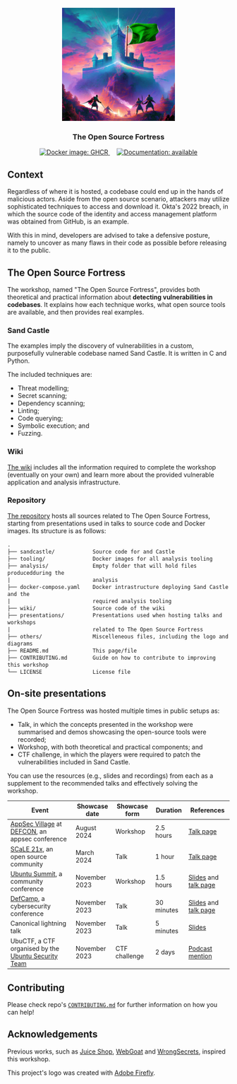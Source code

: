 <!-- Keep this content syced with wiki/docs/index.mdx. -->

<p align="center">
    <img src="others/logo.png" height="256" alt="The Open Source Fortress logo"/>
</p>
<h3 align="center">The Open Source Fortress</h3>
<p align="center" float="left">
    <a href="https://github.com/iosifache/ossfortress/packages">
      <img src="https://img.shields.io/badge/Docker_images-GHCR-blue?logo=docker" height="17" alt="Docker image: GHCR"/>
    </a>
    &nbsp; &nbsp;
    <a href="https://ossfortress.io/">
      <img src="https://img.shields.io/badge/Documentation-available-green?logo=docusaurus" height="17" alt="Documentation: available"/>
    </a>
</p>

## Context

Regardless of where it is hosted, a codebase could end up in the hands of malicious actors. Aside from the open source scenario, attackers may utilize sophisticated techniques to access and download it. Okta's 2022 breach, in which the source code of the identity and access management platform was obtained from GitHub, is an example.

With this in mind, developers are advised to take a defensive posture, namely to uncover as many flaws in their code as possible before releasing it to the public.

## The Open Source Fortress

The workshop, named "The Open Source Fortress", provides both theoretical and practical information about **detecting vulnerabilities in codebases**. It explains how each technique works, what open source tools are available, and then provides real examples.

### Sand Castle

The examples imply the discovery of vulnerabilities in a custom, purposefully vulnerable codebase named Sand Castle. It is written in C and Python.

The included techniques are:
- Threat modelling;
- Secret scanning;
- Dependency scanning;
- Linting;
- Code querying;
- Symbolic execution; and
- Fuzzing.

### Wiki

[The wiki](https://ossfortress.io/) includes all the information required to complete the workshop (eventually on your own) and learn more about the provided vulnerable application and analysis infrastructure.

### Repository

[The repository](https://github.com/iosifache/ossfortress) hosts all sources related to The Open Source Fortress, starting from presentations used in talks to source code and Docker images. Its structure is as follows:

```
.
├── sandcastle/            Source code for and Castle
├── tooling/               Docker images for all analysis tooling
├── analysis/              Empty folder that will hold files producedduring the
|                          analysis
├── docker-compose.yaml    Docker intrastructure deploying Sand Castle and the
|                          required analysis tooling
├── wiki/                  Source code of the wiki
├── presentations/         Presentations used when hosting talks and workshops
|                          related to The Open Source Fortress
├── others/                Miscelleneous files, including the logo and diagrams
├── README.md              This page/file
├── CONTRIBUTING.md        Guide on how to contribute to improving this workshop
└── LICENSE                License file
```

## On-site presentations

The Open Source Fortress was hosted multiple times in public setups as:

- Talk, in which the concepts presented in the workshop were summarised and demos showcasing the open-source tools were recorded;
- Workshop, with both theoretical and practical components; and
- CTF challenge, in which the players were required to patch the vulnerabilities included in Sand Castle.

You can use the resources (e.g., slides and recordings) from each as a supplement to the recommended talks and effectively solving the workshop.

| Event                                                                                                 | Showcase date | Showcase form | Duration   | References                                                                                                                                                                                |
| ----------------------------------------------------------------------------------------------------- | ------------- | ------------- | ---------- | ----------------------------------------------------------------------------------------------------------------------------------------------------------------------------------------- |
| [AppSec Village](https://www.appsecvillage.com) at [DEFCON](https://defcon.org), an appsec conference | August 2024   | Workshop      | 2.5 hours  | [Talk page](https://www.appsecvillage.com/events/dc-2024/the-open-source-fortress-finding-vulnerabilities-in-your-codebase-using-open-source-tools-677630)                                |
| [SCaLE 21x](https://www.socallinuxexpo.org/scale/21x), an open source community                       | March 2024    | Talk          | 1 hour     | [Talk page](https://www.socallinuxexpo.org/scale/21x/presentations/open-source-fortress)                                                                                                  |
| [Ubuntu Summit](https://events.canonical.com/event/31), a community conference                        | November 2023 | Workshop      | 1.5 hours  | [Slides](https://raw.githubusercontent.com/iosifache/ossfortress/main/presentations/ubuntu-summit-23/export.pdf) and [talk page](https://events.canonical.com/event/31/contributions/219) |
| [DefCamp](https://def.camp/speaker), a cybersecurity conference                                       | November 2023 | Talk          | 30 minutes | [Slides](https://ossfortress.io/defcamp) and [talk page](https://def.camp/speaker/george-andrei-iosif-2)                                                                                  |
| Canonical lightning talk                                                                              | November 2023 | Talk          | 5 minutes  | [Slides](https://raw.githubusercontent.com/iosifache/ossfortress/main/presentations/lightning-talk-23/export.pdf)                                                                         |
| UbuCTF, a CTF organised by the [Ubuntu Security Team](https://wiki.ubuntu.com/SecurityTeam)           | November 2023 | CTF challenge | 2 days     | [Podcast mention](https://ubuntusecuritypodcast.org/episode-213/)                                                                                                  |

## Contributing

Please check repo's [`CONTRIBUTING.md`](https://github.com/iosifache/ossfortress/blob/main/CONTRIBUTING.md) for further information on how you can help!

## Acknowledgements

Previous works, such as [Juice Shop](https://owasp.org/www-project-juice-shop), [WebGoat](https://github.com/WebGoat/WebGoat) and [WrongSecrets](https://owasp.org/www-project-juice-shop), inspired this workshop.

This project's logo was created with [Adobe Firefly](https://firefly.adobe.com).
